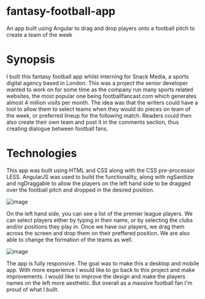 # fantasy-football-app
An app built using Angular to drag and drop players onto a football pitch to create a team of the week

# Synopsis
I built this fantasy football app whilst interning for Snack Media, a sports digital agency based in London. This was a project the senior developer wanted to work on for some time
as the company run many sports related websites, the most popular one being footballfancast.com which generates almost 4 million visits per month.
The idea was that the writers could have a tool to allow them to select teams when they would do pieces on team of the week, or preferred lineup for the following match.
Readers could then also create their own team and post it in the comments section, thus creating dialogue between football fans.

# Technologies 
This app was built using HTML and CSS along with the CSS pre-processor LESS. AngularJS was used to build the functionality, along with ngSanitize and ngDraggable to allow the players 
on the left hand side to be dragged over the football pitch and dropped in the desired position. 

![image](https://user-images.githubusercontent.com/14332833/36945538-f72709f2-2003-11e8-8b65-1d8a2af042f3.png)

On the left hand side, you can see a list of the premier league players. We can select players either by typing in their name, or by selecting the clubs and/or positions they play in.
Once we have our players, we drag them across the screen and drop them on their preffered position. We are also able to change the formation of the teams as well. 

![image](https://user-images.githubusercontent.com/14332833/36945589-ee53c7d8-2004-11e8-9be9-bc7bb498a497.png)

The app is fully responsive. The goal was to make this a desktop and mobile app. With more experience I would like to go back to this project and make improvements. 
I would like to improve the design and make the players names on the left more aesthetic. But overall as a massive football fan I'm proud of what I built.


